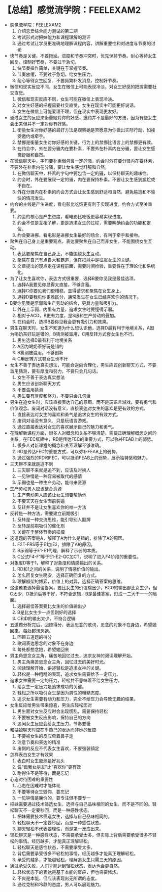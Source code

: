 # 【总结】感觉流学院：FEELEXAM2

-   感觉流学院：FEELEXAM2
    1.  介绍恋爱综合能力测试的第二期
    2.  考试形式对把妹能力和课程理解的测评
    3.  通过考试让学员更准确地理解课程内容，讲解重要性和对进度与节奏的讨论
-   快节奏是关键，不要拖延。进度和节奏冲突时，优先保持节奏。耐心等待女生回复，控制好节奏，不要过于急切。
    1.  快节奏操作简单，关键在于掌握节奏。
    2.  节奏放缓，不要过于急切，给女生压力。
    3.  耐心等待女生回复，不要频繁补发消息，控制好节奏。
-   微信和现实反应不同，女生在微信上可能表现冷淡。对女生好感的把握需要社交直觉。
    1.  微信和现实反应不同，女生可能在微信上表现冷淡。
    2.  对女生好感的把握需要社交直觉，女生在现实中可能更好说话。
    3.  女生在微信上可能爱理不理，但在现实中表现更友好。
-   通过女生的反应来衡量她对你的好感，邀约并不是最好的方法，因为有些女生会出来但并不一定对你有好感。
    1.  衡量女生对你好感的最好方法是观察她是否愿意为你做出实际行动，如接受邀约或牵手。
    2.  禁挪是衡量女生对你好感的关键，行为上的禁挪比语言上的禁挪更有效。
    3.  在约会中，外在要分骚内在要朴素，不要外在朴素内在分骚，要让女生感觉舒服和自然。
-   在微信聊天中，字句要朴素但包含一定的骚，约会时外在要分骚内在要朴素，不要外在朴素内在分骚，要让女生感觉舒服和自然。
    1.  在微信聊天中，朴素的字句中要包含一定的骚，以保持聊天的趣味性。
    2.  约会时，外在要展现一定的骚，内在要保持朴素，不要让女生感到尴尬或不自在。
    3.  外在分骚内在朴素的约会方式会让女生感到舒适和自然，避免尴尬和不愉快的情况发生。
-   约会的主线是产生进度，看电影比吃饭更有利于实现进度，约会方式至关重要。
    1.  约会的核心是产生进度，看电影比吃饭更容易实现进度。
    2.  约会不仅是互相了解，更是追求女生的过程，需要明确约会的功能和定位。
    3.  约会要进挪，看电影是进挪女生最好的场合，有利于牵手和接吻。
-   聚焦在自己身上是重要观点，表达要聚焦在自己而非女生，不能围绕女生互动。
    1.  表达要聚焦在自己身上，不能围绕女生互动。
    2.  聚焦在自己有点自大和霸道，但在把妹中是征服女生的关键。
    3.  文章提出的观点走在课程前面，需要时间检验，重要性在于理论化和系统化。
-   为了让女生喜欢你，表达方式很重要，选择B要你见我是最佳选项。
    1.  选择A我要见你显得太直接，不够含蓄。
    2.  选择C你要见我们更糟糕，显得请求和聚焦在女生身上。
    3.  选择D要我见你更难区分，通常发生在女生已经喜欢你的情况下。
-   B要你见我是示弱和生产劳动的结合，更具力量和吸引力。
    1.  外在上示弱，内里有力量，追求女生时要懂得示弱。
    2.  相对于ACD，B更有力度，是S级和生产劳动的叠加。
    3.  在约会时，选择B要你见我会更有吸引力和效果。
-   男生在聊天时，女生不知道为什么想认识他，选择D最有利于地境关系，A因为喝奶茶好玩是错的，B猜测被滥用，C用反转方式套女生也不行。
    1.  男生选择D最有利于地境关系
    2.  A因为喝奶茶好玩是错的
    3.  B猜测被滥用，不够创新
    4.  C用反转方式套女生也不行
-   女生不善于表达真实想法，可能会逆向合理化，男生应该创新聊天方式，不要滥用猜测，要有厚度和努力，不要只会几句话。
    1.  女生不善于表达真实想法
    2.  男生应该创新聊天方式
    3.  不要滥用猜测
    4.  男生要有厚度和努力，不要只会几句话
-   男生在追女生时，应该直接表达自己的意图，而不是玩语言游戏，要有勇气和价值观念。废词对话没有意义，直接表达对女生的喜欢是更有效的方式。
    1.  直接表达对女生的喜欢和勇气是追求女生的有效方式。
    2.  废词对话没有意义，只是玩语言游戏。
    3.  通过直接表达对女生的喜欢展示自己的魅力和勇气。
-   在理解新课程方面，很多人对概念和关系不够清楚，需要正确理解概念之间的关系。在FEC框架中，RD是传达FEC的重要方式，可以弥补FEAB上的弱势。
    1.  很多人对新课程的概念和关系理解不够准确。
    2.  RD是传达FEC的重要方式，可以弥补FEAB上的弱势。
    3.  通过强烈的RD和FEC，可以抵消FEAB上的弱势，展示独特感和魅力。
-   三天聊不来就是追不到
    1.  三天聊不来就是追不到，应该及时换人
    2.  一见钟情是一种容易被取代的感情
    3.  示弱也是一种生产劳动，能带来资源
-   生产劳动男人应该整合资源
    1.  生产劳动男人应该让女生想要帮助他
    2.  不要天天在女生面前装逼
    3.  反转并不是让女生喜欢你的唯一方法
-   反转是一种方法，需要建立前期吸引
    1.  反转是一种交流思维，能引导别人翻牌
    2.  反转是前期吸引的催化剂
    3.  关键在于整体节奏的把控
-   这道题的答案是A，解释了A为什么是错的，排除了A的原因。
    1.  F2T-FRS等于E1加E2，排除了A的原因。
    2.  B示弱等于E1-E1代理，解释了示弱的本质。
    3.  C公式F4-F1等于E1-E2-QC加CT，说明了进入F4阶段的重要性。
-   对象度D等于1，解释了对象度和情感输出的关系。
    1.  RD和1之间的关系，说明了情感价值的输出。
    2.  怎么回复女生晚安，选择正确回复的方式。
    3.  理解框架的博弈，价值上的对异，选择正确答案的思维。
-   这道题要选择最佳答案，要比女生的价值输出少，BCD的输出都比女生少，但C太少，D抵消后等于好，不符合逻辑，B是最佳答案，形成一二大于一一的局面。
    1.  选择最佳答案要比女生的价值输出少
    2.  B是比女生少一点但刚好的选择
    3.  C和D的输出太少，不符合逻辑
-   五道题分析完后，回顾得分，表达思念的歌词，思念的对象不在身边，希望她回来，每处都想念她。
    1.  回顾五道题的得分
    2.  歌词表达思念的对象不在身边
    3.  每处都想念她，希望她回来
-   男主角思念女主角，痛苦地回忆过去，追求女神的阅读理解开始。
    1.  男主角痛苦思念女主角，回忆过去的美好时光。
    2.  阅读理解开始，讲述轻松是追求女神的关键。
    3.  轻松是一种粗糙的表现，追求女生需要给予一定压力。
-   追求女神需要一定的压力，轻松并不意味着不给女生压力。
    1.  给女生一定压力是追求成功的关键。
    2.  轻松之所以吸引女生是因为男性的粗糙态度。
    3.  追求女生需要有动力和压力，完全不给压力会导致无趣的结果。
-   女生反应给男生带来惊喜，男生应轻松面对
    1.  男生面对女生反应时会出现慌乱，需要保持轻松
    2.  不要被女生反应影响，保持自己的方向
    3.  追问女生反应会给女生压力，节奏要慢
-   和姑娘聊天时应在乎自己的表达而非她的反应
    1.  不要被女生的反应牵着鼻子走
    2.  注意节奏和表达的精准
    3.  废侧的反应不代表女生喜欢，不要强装镇定
-   怎样表白女生才有效果
    1.  表白时女生废测是好兆头
    2.  说“做我女朋友”比“喜欢你”更有效
    3.  耐得住不是等待，而是忘记
-   心态对待困难的重要性
    1.  心态在困难时才能体现
    2.  不要等待女生毁你，要忘记
    3.  一见钟情是廉价的，要专注但不要专一
-   把妹需要通过技术筛选女生，选择与自己品味相同的女生，而不是不同的。轻松聊天不一定要秒回，而是一种感性状态。
    1.  把妹需要技术筛选女生，选择与自己品味相同的。
    2.  轻松聊天不一定要秒回，而是一种感性状态。
    3.  聊天轻松不代表要理性，而是第一反应出来。
-   轻松聊天是一种感性状态，不需要承受太多，但实际上背后需要承受很多不轻松的事情。经历越多，才能真正理解轻松。
    1.  轻松聊天是感性状态，不需要承受太多。
    2.  背后需要承受很多不轻松的事情，经历越多才能真正理解轻松。
    3.  承受的越多，才能越轻松，理解追女生只需三天的原因。
-   通过承受失败，人们才能达到轻松状态，表达也会更自然。
    1.  轻松状态下的表达是基于本能的反应，但也需要修炼。
    2.  不爽是本能，但应该表现出无所谓的态度。
    3.  通过克制和冷静的态度，男人可以展现魅力。